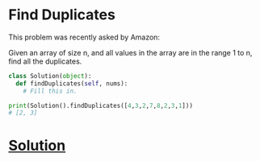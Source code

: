 # Find Duplicates

This problem was recently asked by Amazon:

Given an array of size n, and all values in the array are in the range 1 to n, find all the duplicates.

```python
class Solution(object):
  def findDuplicates(self, nums):
    # Fill this in.

print(Solution().findDuplicates([4,3,2,7,8,2,3,1]))
# [2, 3]
```

# [Solution](solution.md)